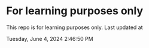# For learning purposes only
This repo is for learning purposes only.
Last updated at

Tuesday, June 4, 2024 2:46:50 PM

